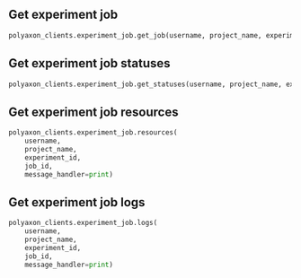 ## Get experiment job

```python
polyaxon_clients.experiment_job.get_job(username, project_name, experiment_id, job_id)
```

## Get experiment job statuses

```python
polyaxon_clients.experiment_job.get_statuses(username, project_name, experiment_id, job_id, page=1)
```

## Get experiment job resources

```python
polyaxon_clients.experiment_job.resources(
    username,
    project_name,
    experiment_id,
    job_id,
    message_handler=print)
```

## Get experiment job logs

```python
polyaxon_clients.experiment_job.logs(
    username,
    project_name,
    experiment_id,
    job_id,
    message_handler=print)
```

